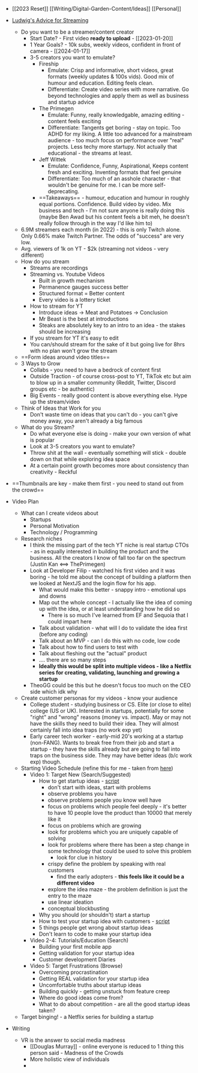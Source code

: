 - [[2023 Reset]] [[Writing/Digital-Garden-Content/Ideas]] [[Personal]]


- [Ludwig's Advice for Streaming](https://www.youtube.com/watch?v=0i9gkprYekI&ab_channel=Ludwig)
    - Do you want to be a streamer/content creator
        - Start Date? - First video __ready to upload__ - [[2023-01-20]]
        - 1 Year Goals? - 10k subs, weekly videos, confident in front of camera - [[2024-01-17]]
        - 3-5 creators you want to emulate?
            - Fireship
                - Emulate: Crisp and informative, short videos, great formats (weekly updates & 100s vids). Good mix of humour and education. Editing feels clean.
                - Differentiate: Create video series with more narrative. Go beyond technologies and apply them as well as business and startup advice
            - The Primegen
                - Emulate: Funny, really knowledgable, amazing editing - content feels exciting 
                - Differentiate: Tangents get boring - stay on topic. Too ADHD for my liking. A little too advanced for a mainstream audience - too much focus on performance over "real" projects. Less techy more startupy. Not actually that educational - the streams at least.
            - Jeff Wittek
                - Emulate: Confidence, Funny, Aspirational, Keeps content fresh and exciting. Inventing formats that feel genuine
                - Differentiate: Too much of an asshole character - that wouldn't be genuine for me. I can be more self-deprecating.
            - ==Takeaways== - humour, education and humour in roughly equal portions. Confidence. Build video by video. Mix business and tech - I'm not sure anyone is really doing this (maybe Ben Awad but his content feels a bit meh, he doesn't really follow through in the way I'd like him to)
    - 6.9M streamers each month (in 2022) - this is only Twitch alone. Only 0.66% make Twitch Partner. The odds of "success" are very low.
    - Avg. viewers of 1k on YT  - $2k (streaming not videos - very different)
    - How do you stream
        - Streams are recordings 
        - Streaming vs. Youtube Videos
            - Built in growth mechanism
            - Permanence gauges success better
            -  Structured format = Better content
            - Every video is a lottery ticket
        - How to stream for YT 
            - Introduce ideas -> Meat and Potatoes -> Conclusion
            - Mr Beast is the best at introductions
            - Steaks are absolutely key to an intro to an idea - the stakes should be increasing
        - If you stream for YT it's easy to edit
        - You can/should stream for the sake of it but going live for 8hrs with no plan won't grow the stream
    - ==Form ideas around video titles==
    - 3 Ways to Grow
        - Collabs - you need to have a bedrock of content first
        - Outside Traction - of course cross-post to YT, TikTok etc but aim to blow up in a smaller community (Reddit, Twitter, Discord groups etc - be authentic)
        - Big Events - really good content is above everything else. Hype up the stream/video
    - Think of Ideas that Work for you
        - Don't waste time on ideas that you can't do - you can't give money away, you aren't already a big famous
    - What do you Stream?
        - Do what everyone else is doing - make your own version of what is popular
        - Look at 3-5 creators you want to emulate?
        - Throw shit at the wall - eventually something will stick - double down on that while exploring idea space
        - At a certain point growth becomes more about consistency than creativity - Reckful
- ==Thumbnails are key - make them first - you need to stand out from the crowd==
- Video Plan
    - What can I create videos about
        - Startups 
        - Personal Motivation
        - Technology / Programming
    - Research niches
        - I think the missing part of the tech YT niche is real startup CTOs - as in equally interested in building the product and the business. All the creators I know of fall too far on the spectrum (Justin Kan <==> ThePrimegen)
        - Look at Developer Filip - watched his first video and it was boring - he told me about the concept of building a platform then we looked at NextJS and the login flow for his app. 
            - What would make this better - snappy intro - emotional ups and downs
            - Map out the whole concept - I actually like the idea of coming up with the idea, or at least understanding how he did so 
                - There is so much I've learned from EF and Sequoia that I could impart here
            - Talk about validation - what will I do to validate the idea first (before any coding)
            - Talk about an MVP - can I do this with no code, low code
            - Talk about how to find users to test with
            - Talk about fleshing out the "actual" product
            - .... there are so many steps
            - __Ideally this would be split into multiple videos - like a Netflix series for creating, validating, launching and growing a startup__
        - TheoGG could be this but he doesn't focus too much on the CEO side which idk why
    - Create customer personas for my videos - know your audience
        - College student - studying business or CS. Elite (or close to elite) college (US or UK). Interested in startups, potentially for some "right" and "wrong" reasons (money vs. impact). May or may not have the skills they need to build their idea. They will almost certainly fall into idea traps (no work exp yet)
        - Early career tech worker - early-mid 20's working at a startup (non-FANG). Wants to break free from their job and start a startup - they have the skills already but are going to fall into traps on the business side. They may have better ideas (b/c work exp) though.
    - Starting Video Schedule (refine this for me - taken from [here](https://www.youtube.com/watch?v=b-LtYGA6UOc&list=TLPQMTYwMTIwMjN9HjAAwSHcPw&index=6&ab_channel=FilmBooth))
        - Video 1: Target New (Search/Suggested)
            - How to get startup ideas - [script](https://docs.google.com/document/d/1NlomwnVVc3ZgGWtp4ggOBYxKkAbuqoo1jzZNBSVzvtM/edit?usp=sharing)
                - don't start with ideas, start with problems
                - observe problems you have 
                - observe problems people you know well have 
                - focus on problems which people feel deeply - it's better to have 10 people love the product than 10000 that merely like it
                - focus on problems which are growing
                - look for problems which you are uniquely capable of solving
                - look for problems where there has been a step change in some technology that could be used to solve this problem
                    - look for clue in history
                - crispy define the problem by speaking with real customers
                    - find the early adopters - __this feels like it could be a different video__
                - explore the idea maze - the problem definition is just the entry to the maze
                - use linear ideation 
                - conceptual blockbusting
            - Why you should (or shouldn't) start a startup
            - How to test your startup idea with customers - [script](https://docs.google.com/document/d/1wJSJfNBN735JxmvjLqHQq0sORK9iMwTn7nlZghxsWO4/edit?usp=sharing)
            - 5 things people get wrong about startup ideas
            - Don't learn to code to make your startup idea
        - Video 2-4: Tutorials/Education (Search)
            - Building your first mobile app
            - Getting validation for your startup idea
            - Customer development Diaries 
        - Video 5: Target Frustrations (Browse)
            - Overcoming procrastination
            - Getting REAL validation for your startup idea
            - Uncomfortable truths about startup ideas
            - Building quickly - getting unstuck from feature creep
            - Where do good ideas come from?
            - What to do about competition - are all the good startup ideas taken?
    - Target binging! - a Netflix series for building a startup
- Writing
    - VR is the answer to social media madness 
        - [[Douglas Murray]] - online everyone is reduced to 1 thing this person said - Madness of the Crowds
        - More holistic view of individuals 
        - 
